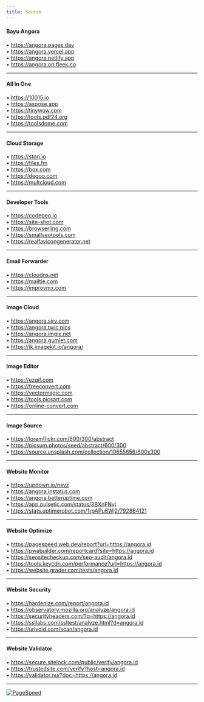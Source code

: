 ```yaml
---
title: Source
---
```


#### Bayu Angora  
• https://angora.pages.dev  
• https://angora.vercel.app  
• https://angora.netlify.app  
• https://angora.on.fleek.co  

___

#### All In One  
• https://10015.io  
• https://aspose.app  
• https://tinywow.com  
• https://tools.pdf24.org  
• https://toolsdome.com  

___

#### Cloud Storage  
• https://storj.io  
• https://files.fm  
• https://box.com  
• https://degoo.com  
• https://multcloud.com  

___

#### Developer Tools  
• https://codepen.io  
• https://site-shot.com  
• https://browserling.com  
• https://smallseotools.com  
• https://realfavicongenerator.net  

___

#### Email Forwarder  
• https://cloudns.net  
• https://mailtie.com  
• https://improvmx.com  

___

#### Image Cloud  
• https://angora.sirv.com  
• https://angora.twic.pics  
• https://angora.imgix.net  
• https://angora.gumlet.com  
• https://ik.imagekit.io/angora/  

___

#### Image Editor  
• https://ezgif.com  
• https://freeconvert.com  
• https://vectormagic.com  
• https://tools.picsart.com  
• https://online-convert.com  

___

#### Image Source  
• https://loremflickr.com/600/300/abstract  
• https://picsum.photos/seed/abstract/600/300  
• https://source.unsplash.com/collection/10655656/600x300  

___

#### Website Monitor  
• https://updown.io/nsvz  
• https://angora.instatus.com  
• https://angora.betteruptime.com  
• https://app.pulsetic.com/status/3BXnFNvi  
• https://stats.uptimerobot.com/1rpAPu6Wj2/792884121  

___

#### Website Optimize  
• https://pagespeed.web.dev/report?url=https://angora.id  
• https://pwabuilder.com/reportcard?site=https://angora.id  
• https://seositecheckup.com/seo-audit/angora.id  
• https://tools.keycdn.com/performance?url=https://angora.id  
• https://website.grader.com/tests/angora.id  

___

#### Website Security  
• https://hardenize.com/report/angora.id  
• https://observatory.mozilla.org/analyze/angora.id  
• https://securityheaders.com/?q=https://angora.id  
• https://ssllabs.com/ssltest/analyze.html?d=angora.id  
• https://urlvoid.com/scan/angora.id  

___

#### Website Validator  
• https://secure.sitelock.com/public/verify/angora.id  
• https://trustedsite.com/verify?host=angora.id  
• https://validator.nu/?doc=https://angora.id  

___

<a href="https://pagespeed.web.dev/report?url=https://angora.id"><img alt="PageSpeed" src="https://pagespeed-insights-svg.glitch.me/?url=https://angora.id"></a>
